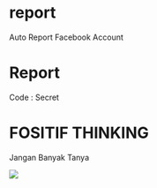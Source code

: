 # report
Auto Report Facebook Account
# Report
Code : Secret

# FOSITIF THINKING
Jangan Banyak Tanya

<Img src="Stock/Report.png">
